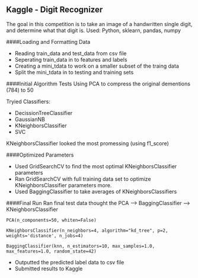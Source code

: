 ## Kaggle - Digit Recognizer
The goal in this competition is to take an image of a handwritten single digit, and determine what that digit is. Used: Python, sklearn, pandas, numpy

####Loading and Formatting Data
- Reading train_data and test_data from csv file
- Seperating train_data in to features and labels
- Creating a mini_tdata to work on a smaller subset of the traing data
- Split the mini_tdata in to testing and training sets

####Initial Algorithm Tests
Using PCA to compress the original dementions (784) to 50

Tryied Classifiers:
- DecissionTreeClassifier
- GaussianNB
- KNeighborsClassifier
- SVC

KNeighborsClassifier looked the most promessing (using f1_score)

####Optimized Parameters
- Used GridSearchCV to find the most optimal KNeighborsClassifier parameters
- Ran GridSearchCV with full training data set to optimize KNeighborsClassifier parameters more.
- Used BaggingClassifier to take averages of KNeighborsClassifiers

####Final Run
Ran final test data thought the PCA --> BaggingClassifier --> KNeighborsClassifier

`PCA(n_components=50, whiten=False)`

`KNeighborsClassifier(n_neighbors=4, algorithm="kd_tree", p=2, weights='distance', n_jobs=4)`

`BaggingClassifier(knn, n_estimators=10, max_samples=1.0, max_features=1.0, random_state=42)`

- Outputted the predicted label data to csv file
- Submitted results to Kaggle


